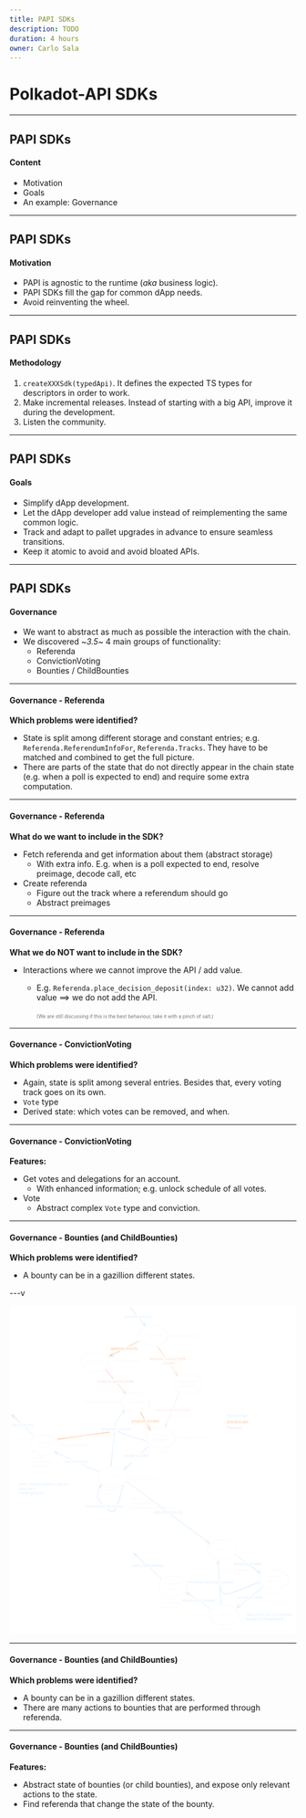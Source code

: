 ```yaml
---
title: PAPI SDKs
description: TODO
duration: 4 hours
owner: Carlo Sala
---
```


# Polkadot-API SDKs

---

## PAPI SDKs

#### Content

- Motivation
- Goals
- An example: Governance

---

## PAPI SDKs

#### Motivation

- PAPI is agnostic to the runtime (_aka_ business logic).
- PAPI SDKs fill the gap for common dApp needs.
- Avoid reinventing the wheel.

---

## PAPI SDKs

#### Methodology

1. `createXXXSdk(typedApi)`. It defines the expected TS types for descriptors in order to work.
2. Make incremental releases. Instead of starting with a big API, improve it during the development.
3. Listen the community.

---

## PAPI SDKs

#### Goals

- Simplify dApp development.
- Let the dApp developer add value instead of reimplementing the same common logic.
- Track and adapt to pallet upgrades in advance to ensure seamless transitions.
- Keep it atomic to avoid and avoid bloated APIs.

---

## PAPI SDKs

#### Governance

- We want to abstract as much as possible the interaction with the chain.
- We discovered ~_3.5_~ 4 main groups of functionality:
  - Referenda
  - ConvictionVoting
  - Bounties / ChildBounties

---

#### Governance - Referenda

**Which problems were identified?**

- State is split among different storage and constant entries; e.g. `Referenda.ReferendumInfoFor`, `Referenda.Tracks`. They
  have to be matched and combined to get the full picture.
- There are parts of the state that do not directly appear in the chain state (e.g. when a poll is expected to end) and
  require some extra computation.

---

#### Governance - Referenda

**What do we want to include in the SDK?**

- Fetch referenda and get information about them (abstract storage) <!-- .element: class="fragment" -->
  - With extra info. E.g. when is a poll expected to end, resolve preimage, decode call, etc
- Create referenda <!-- .element: class="fragment" -->
  - Figure out the track where a referendum should go <!-- .element: class="fragment" -->
  - Abstract preimages <!-- .element: class="fragment" -->

---

#### Governance - Referenda

**What we do NOT want to include in the SDK?**

- Interactions where we cannot improve the API / add value.

  - E.g. `Referenda.place_decision_deposit(index: u32)`. We cannot add value ==> we do not add the API.

    <span style="font-size: 0.6em; opacity: 0.6">(We are still discussing if this is the best behaviour, take it with a pinch of salt.)</span>

---

#### Governance - ConvictionVoting

**Which problems were identified?**

- Again, state is split among several entries. Besides that, every voting track goes on its own.
- `Vote` type
- Derived state: which votes can be removed, and when.

---

#### Governance - ConvictionVoting

**Features:**

- Get votes and delegations for an account. <!-- .element: class="fragment" -->
  - With enhanced information; e.g. unlock schedule of all votes.
- Vote <!-- .element: class="fragment" -->
  - Abstract complex `Vote` type and conviction.

---

#### Governance - Bounties (and ChildBounties)

**Which problems were identified?**

- A bounty can be in a gazillion different states. <!-- .element: class="fragment" -->

---v

![Image](./img/bounties.svg)

---

#### Governance - Bounties (and ChildBounties)

**Which problems were identified?**

- A bounty can be in a gazillion different states.
- There are many actions to bounties that are performed through referenda. <!-- .element: class="fragment" -->

---

#### Governance - Bounties (and ChildBounties)

**Features:**

- Abstract state of bounties (or child bounties), and expose only relevant actions to the state. <!-- .element: class="fragment" -->
- Find referenda that change the state of the bounty. <!-- .element: class="fragment" -->
